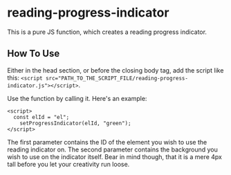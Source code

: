 # reading-progress-indicator
This is a pure JS function, which creates a reading progress indicator.

## How To Use
Either in the head section, or before the closing body tag, add the script like this: `<script src="PATH_TO_THE_SCRIPT_FILE/reading-progress-indicator.js"></script>`.

Use the function by calling it. Here's an example:

```
<script>
  const elId = "el";
	setProgressIndicator(elId, "green");
</script>
```

The first parameter contains the ID of the element you wish to use the reading indicator on. 
The second parameter contains the background you wish to use on the indicator itself. Bear in mind though, that it is a mere 4px tall before you let your creativity run loose.

